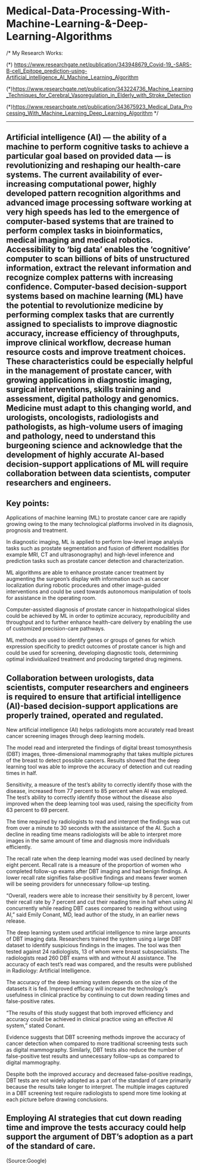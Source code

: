 # Medical-Data-Processing-With-Machine-Learning-&-Deep-Learning-Algorithms
/*
My Research Works:

(*) https://www.researchgate.net/publication/343948679_Covid-19_-SARS-B-cell_Epitope_prediction-using-Artificial_intelligence_AI_Machine_Learning_Algorithm

(*)https://www.researchgate.net/publication/343224736_Machine_Learning_Techniques_for_Cerebral_Vasoregulation_in_Elderly_with_Stroke_Detection

(*)https://www.researchgate.net/publication/343675923_Medical_Data_Processing_With_Machine_Learning_Deep_Learning_Algorithm
*/

----------
Artificial intelligence (AI) — the ability of a machine to perform cognitive tasks to achieve a particular goal based on provided data — is revolutionizing and reshaping our health-care systems. The current availability of ever-increasing computational power, highly developed pattern recognition algorithms and advanced image processing software working at very high speeds has led to the emergence of computer-based systems that are trained to perform complex tasks in bioinformatics, medical imaging and medical robotics. Accessibility to ‘big data’ enables the ‘cognitive’ computer to scan billions of bits of unstructured information, extract the relevant information and recognize complex patterns with increasing confidence. Computer-based decision-support systems based on machine learning (ML) have the potential to revolutionize medicine by performing complex tasks that are currently assigned to specialists to improve diagnostic accuracy, increase efficiency of throughputs, improve clinical workflow, decrease human resource costs and improve treatment choices. These characteristics could be especially helpful in the management of prostate cancer, with growing applications in diagnostic imaging, surgical interventions, skills training and assessment, digital pathology and genomics. Medicine must adapt to this changing world, and urologists, oncologists, radiologists and pathologists, as high-volume users of imaging and pathology, need to understand this burgeoning science and acknowledge that the development of highly accurate AI-based decision-support applications of ML will require collaboration between data scientists, computer researchers and engineers.
-------------
Key points:
----
Applications of machine learning (ML) to prostate cancer care are rapidly growing owing to the many technological platforms involved in its diagnosis, prognosis and treatment.

In diagnostic imaging, ML is applied to perform low-level image analysis tasks such as prostate segmentation and fusion of different modalities (for example MRI, CT and ultrasonography) and high-level inference and prediction tasks such as prostate cancer detection and characterization.

ML algorithms are able to enhance prostate cancer treatment by augmenting the surgeon’s display with information such as cancer localization during robotic procedures and other image-guided interventions and could be used towards autonomous manipulation of tools for assistance in the operating room.

Computer-assisted diagnosis of prostate cancer in histopathological slides could be achieved by ML in order to optimize accuracy, reproducibility and throughput and to further enhance health-care delivery by enabling the use of customized precision-care pathways.

ML methods are used to identify genes or groups of genes for which expression specificity to predict outcomes of prostate cancer is high and could be used for screening, developing diagnostic tools, determining optimal individualized treatment and producing targeted drug regimens.

Collaboration between urologists, data scientists, computer researchers and engineers is required to ensure that artificial intelligence (AI)-based decision-support applications are properly trained, operated and regulated.
-------------------
New artificial intelligence (AI) helps radiologists more accurately read breast cancer screening images through deep learning models.

The model read and interpreted the findings of digital breast tomosynthesis (DBT) images, three-dimensional mammography that takes multiple pictures of the breast to detect possible cancers. Results showed that the deep learning tool was able to improve the accuracy of detection and cut reading times in half.

Sensitivity, a measure of the test’s ability to correctly identify those with the disease, increased from 77 percent to 85 percent when AI was employed. The test’s ability to correctly identify those without the disease also improved when the deep learning tool was used, raising the specificity from 63 percent to 69 percent.

The time required by radiologists to read and interpret the findings was cut from over a minute to 30 seconds with the assistance of the AI. Such a decline in reading time means radiologists will be able to interpret more images in the same amount of time and diagnosis more individuals efficiently.

The recall rate when the deep learning model was used declined by nearly eight percent. Recall rate is a measure of the proportion of women who completed follow-up exams after DBT imaging and had benign findings. A lower recall rate signifies false-positive findings and means fewer women will be seeing providers for unnecessary follow-up testing.

“Overall, readers were able to increase their sensitivity by 8 percent, lower their recall rate by 7 percent and cut their reading time in half when using AI concurrently while reading DBT cases compared to reading without using AI,” said Emily Conant, MD, lead author of the study, in an earlier news release.  

The deep learning system used artificial intelligence to mine large amounts of DBT imaging data. Researchers trained the system using a large DBT dataset to identify suspicious findings in the images. The tool was then tested against 24 radiologists, 13 of whom were breast subspecialists. The radiologists read 260 DBT exams with and without AI assistance. The accuracy of each test’s read was compared, and the results were published in Radiology: Artificial Intelligence.

The accuracy of the deep learning system depends on the size of the datasets it is fed. Improved efficacy will increase the technology’s usefulness in clinical practice by continuing to cut down reading times and false-positive rates.

“The results of this study suggest that both improved efficiency and accuracy could be achieved in clinical practice using an effective AI system,” stated Conant.

Evidence suggests that DBT screening methods improve the accuracy of cancer detection when compared to more traditional screening tests such as digital mammography. Similarly, DBT tests also reduce the number of false-positive test results and unnecessary follow-ups as compared to digital mammography.

Despite both the improved accuracy and decreased false-positive readings, DBT tests are not widely adopted as a part of the standard of care primarily because the results take longer to interpret.  The multiple images captured in a DBT screening test require radiologists to spend more time looking at each picture before drawing conclusions.

Employing AI strategies that cut down reading time and improve the tests accuracy could help support the argument of DBT’s adoption as a part of the standard of care.
---------------

(Source:Google)
